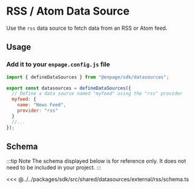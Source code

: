 # RSS / Atom Data Source

Use the `rss` data source to fetch data from an RSS or Atom feed.

## Usage

### Add it to your `enpage.config.js` file

```javascript
import { defineDataSources } from "@enpage/sdk/datasources";

export const datasources = defineDataSources({
  // Define a data source named "myfeed" using the "rss" provider
  myfeed: {
    name: "News Feed",
    provider: "rss"
  }
  //...
});
```

## Schema

:::tip Note
The schema displayed below is for reference only. It does not need to be included in your project.
:::

<<< @../../packages/sdk/src/shared/datasources/external/rss/schema.ts

